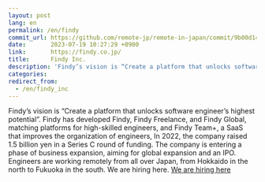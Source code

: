 ```yaml
---
layout: post
lang: en
permalink: /en/findy
commit_url: https://github.com/remote-jp/remote-in-japan/commit/9b00d144a482b473059245a370232824e1a41a4b
date:       2023-07-19 10:27:29 +0900
link:       https://findy.co.jp/
title:      Findy Inc.
description: 'Findy’s vision is “Create a platform that unlocks software engineer’s highest potential”. Findy has developed Findy, Findy Freelance, and Findy Global, matching platforms for high-skilled engineers, and Findy Team+, a SaaS that improves the organization of engineers, In 2022, the company raised 1.5 billion yen in a Series C round of funding. The company is entering a phase of business expansion, aiming for global expansion and an IPO. Engineers are working remotely from all over Japan, from Hokkaido in the north to Fukuoka in the south. We are hiring here. We are hiring here'
categories: 
redirect_from:
  - /en/findy_inc
---
```


<p>Findy’s vision is “Create a platform that unlocks software engineer’s highest potential”. Findy has developed Findy, Findy Freelance, and Findy Global, matching platforms for high-skilled engineers, and Findy Team+, a SaaS that improves the organization of engineers, In 2022, the company raised 1.5 billion yen in a Series C round of funding. The company is entering a phase of business expansion, aiming for global expansion and an IPO.<br />Engineers are working remotely from all over Japan, from Hokkaido in the north to Fukuoka in the south. We are hiring here. <a href="https://herp.careers/v1/findy/requisition-groups/14c4a661-5e48-40c5-99d0-ea657b8b4c04">We are hiring here</a></p>

